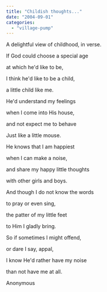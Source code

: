 ```yaml
---
title: "Childish thoughts..."
date: "2004-09-01"
categories: 
  - "village-pump"
---
```


A delightful view of childhood, in verse.

If God could choose a special age

at which he'd like to be,

I think he'd like to be a child,

a little child like me.

He'd understand my feelings

when I come into His house,

and not expect me to behave

Just like a little mouse.

He knows that I am happiest

when I can make a noise,

and share my happy little thoughts

with other girls and boys.

And though I do not know the words

to pray or even sing,

the patter of my little feet

to Him I gladly bring.

So if sometimes I might offend,

or dare I say, appal,

I know He'd rather have my noise

than not have me at all.

Anonymous
